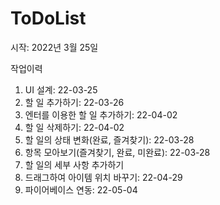 # ToDoList

시작: 2022년 3월 25일

작업이력
1. UI 설계: 22-03-25
2. 할 일 추가하기: 22-03-26
3. 엔터를 이용한 할 일 추가하기: 22-04-02
4. 할 일 삭제하기: 22-04-02
5. 할 일의 상태 변화(완료, 즐겨찾기): 22-03-28
6. 항목 모아보기(즐겨찾기, 완료, 미완료): 22-03-28
7. 할 일의 세부 사항 추가하기
8. 드래그하여 아이템 위치 바꾸기: 22-04-29
9. 파이어베이스 연동: 22-05-04
